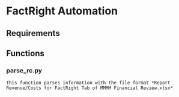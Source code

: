 # FactRight Automation

## Requirements

## Functions

### parse_rc.py
    This function parses information with the file format *Report Revenue/Costs for FactRight Tab of MMMM Financial Review.xlsx*
